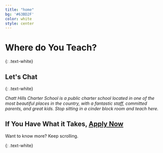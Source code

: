 ```yaml
---
title: "home"
bg: '#63BD2F'
color: white
style: center
---
```


# **Where do You Teach?**
{: .text-white}

<span class="fa-stack subtlecircle" style="font-size:100px; background:rgba(255,255,255,0.6)">
  <i class="fa fa-circle fa-stack-2x text-white"></i>
  <i class="fa fa-search-plus fa-stack-1x text-green"></i>
</span>

## Let's Chat
{: .text-white}


*Chatt Hills Charter School is a public charter school located in one of the most beautiful places in the country, with a fantastic staff, committed parents, and great kids. Stop sitting in a cinder block room and teach here.*

## **If You Have What it Takes, [Apply Now](https://screendoor.dobt.co/chattahoochee-hills-charter-school/teacher-application)**

Want to know more? Keep scrolling. 

{: .text-white}
